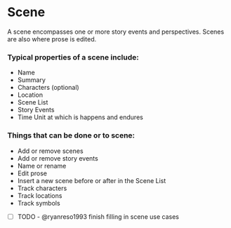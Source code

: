 # Scene

A scene encompasses one or more story events and perspectives. Scenes are also where prose is edited.

### Typical properties of a scene include:

- Name
- Summary
- Characters (optional)
- Location
- Scene List 
- Story Events
- Time Unit at which is happens and endures

### Things that can be done or to scene:

- Add or remove scenes
- Add or remove story events
- Name or rename
- Edit prose
- Insert a new scene before or after in the Scene List
- Track characters
- Track locations
- Track symbols
- [ ] TODO - @ryanreso1993 finish filling in scene use cases

